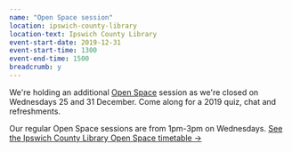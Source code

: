 ```yaml
---
name: "Open Space session"
location: ipswich-county-library
location-text: Ipswich County Library
event-start-date: 2019-12-31
event-start-time: 1300
event-end-time: 1500
breadcrumb: y
---
```


We're holding an additional [Open Space](/health/open-space/) session as we're closed on Wednesdays 25 and 31 December. Come along for a 2019 quiz, chat and refreshments.

Our regular Open Space sessions are from 1pm-3pm on Wednesdays. [See the Ipswich County Library Open Space timetable &rarr;](/health/open-space/ipswich/)
